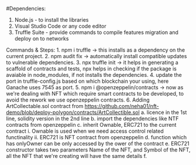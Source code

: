 #Dependencies:
1. Node.js - to install the libraries
2. Visual Studio Code or any code editor
3. Truffle Suite - provide commands to compile features migration and deploy on to networks

Commands & Steps:
    1. npm i truffle -> this installs as a dependency on the current project.
    2. npm audit fix -> automatically install compatible updates to vulnerable dependencies.
    3. npx truffle init  -> it helps in generating a scaffold of contracts and tests, npx helps in checking if the package is avaiable in node_modules, if not installs the dependencies.
    4. update the port in truffle-config.js based on which blockchain your using, here Ganache uses 7545 as port.
    5. npm i @openzeppelin/contracts -> now as we're dealing with NFT which require smart contracts to be developed, to avoid the rework we use openzeppelin contracts.
    6. Adding ArtCollectable.sol contract from https://github.com/neha01/nft-demo/blob/deploy-polygon/contracts/ArtCollectible.sol
        a. licence in the 1st line, solidity version in the 2nd line
        b. import the dependencies like NTF contracts from openzeppelin
        c. inherit Ownable, ERC721 to the current contract
            i. Ownable is used when we need access control related functinality
            ii. ERC721 is NFT contract from openzeppelin
        d. function which has onlyOwner can be only accessed by the ower of the contract
        e. ERC721 constructor takes two parameters Name of the NFT, and Symbol of the NFT, all the NFT that we're creating will have the same details
        f. 
